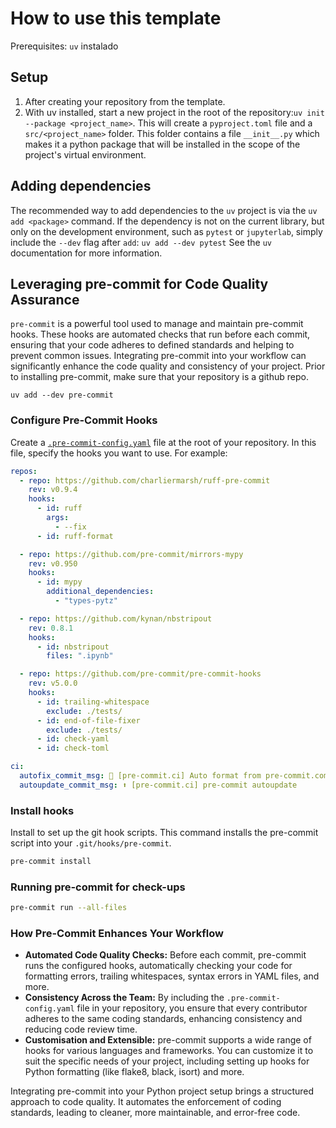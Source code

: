 # How to use this template

Prerequisites: `uv` instalado

## Setup
1. After creating your repository from the template.
2. With uv installed, start a new project in the root of the repository:`uv init --package <project_name>`. This will create a `pyproject.toml` file and a `src/<project_name>` folder. This folder contains a file `__init__.py` which makes it a python package that will be installed in the scope of the project's virtual environment.

## Adding dependencies
The recommended way to add dependencies to the `uv` project is via the `uv add <package>` command. If the dependency is not on the current library, but only on the development environment, such as `pytest` or `jupyterlab`, simply include the `--dev` flag after `add`: `uv add --dev pytest`
See the `uv` documentation for more information.

## Leveraging pre-commit for Code Quality Assurance
`pre-commit` is a powerful tool used to manage and maintain pre-commit hooks. These hooks are automated checks that run before each commit, ensuring that your code adheres to defined standards and helping to prevent common issues. Integrating pre-commit into your workflow can significantly enhance the code quality and consistency of your project. Prior to installing pre-commit, make sure that your repository is a github repo.

`uv add --dev pre-commit`

### Configure Pre-Commit Hooks

Create a [`.pre-commit-config.yaml`](../.pre-commit-config.yaml) file at the root of your repository. In this file,
specify the hooks you want to use. For example:

```yaml
repos:
  - repo: https://github.com/charliermarsh/ruff-pre-commit
    rev: v0.9.4
    hooks:
      - id: ruff
        args:
          - --fix
      - id: ruff-format

  - repo: https://github.com/pre-commit/mirrors-mypy
    rev: v0.950
    hooks:
      - id: mypy
        additional_dependencies:
          - "types-pytz"

  - repo: https://github.com/kynan/nbstripout
    rev: 0.8.1
    hooks:
      - id: nbstripout
        files: ".ipynb"

  - repo: https://github.com/pre-commit/pre-commit-hooks
    rev: v5.0.0
    hooks:
      - id: trailing-whitespace
        exclude: ./tests/
      - id: end-of-file-fixer
        exclude: ./tests/
      - id: check-yaml
      - id: check-toml

ci:
  autofix_commit_msg: 🎨 [pre-commit.ci] Auto format from pre-commit.com hooks
  autoupdate_commit_msg: ⬆ [pre-commit.ci] pre-commit autoupdate
```

### Install hooks

Install to set up the git hook scripts. This command installs the pre-commit script into your `.git/hooks/pre-commit`.

```bash
pre-commit install
```

### Running pre-commit for check-ups

```bash
pre-commit run --all-files
```


### How Pre-Commit Enhances Your Workflow

- **Automated Code Quality Checks:** Before each commit, pre-commit runs the configured hooks, automatically checking your code for formatting errors, trailing whitespaces, syntax errors in YAML files, and more.
- **Consistency Across the Team:** By including the `.pre-commit-config.yaml` file in your repository, you ensure that every contributor adheres to the same coding standards, enhancing consistency and reducing code review time.
- **Customisation and Extensible:** pre-commit supports a wide range of hooks for various languages and frameworks. You can customize it to suit the specific needs of your project, including setting up hooks for Python formatting (like flake8, black, isort) and more.

Integrating pre-commit into your Python project setup brings a structured approach to code quality.
It automates the enforcement of coding standards, leading to cleaner, more maintainable, and error-free code.
